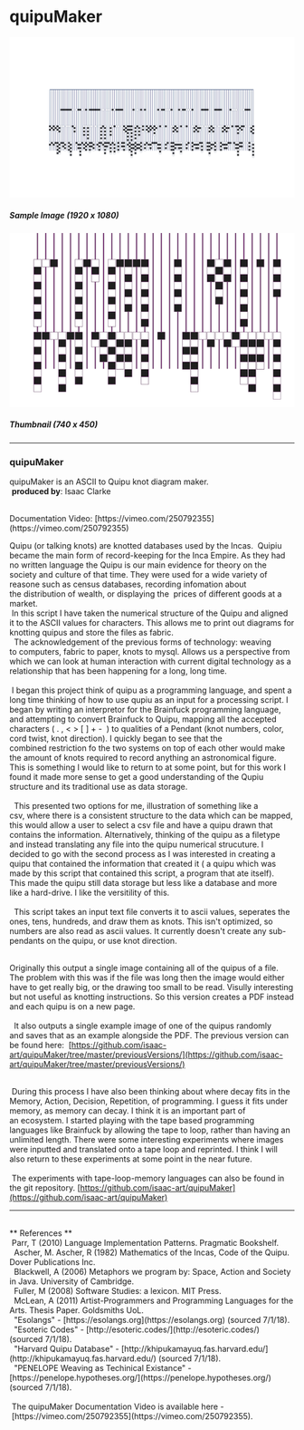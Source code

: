 # quipuMaker

![](https://raw.githubusercontent.com/isaac-art/quipuMaker/master/quipuMaker/exampleSingleImage-1920x1080.png)
##### Sample Image (1920 x 1080)

![](https://raw.githubusercontent.com/isaac-art/quipuMaker/master/quipuMaker/exampleThumb.png)
##### Thumbnail (740 x 450)

---

### quipuMaker
quipuMaker is an ASCII to Quipu knot diagram maker.   
  **produced by**: Isaac Clarke   

<br/>
Documentation Video: [https://vimeo.com/250792355](https://vimeo.com/250792355)  
<br/>

Quipu (or talking knots) are knotted databases used by the Incas.  Quipiu became the main form of record-keeping for the Inca Empire. As they had no written language the Quipu is our main evidence for theory on the society and culture of that time. They were used for a wide variety of reasone such as census databases, recording infomation about the distribution of wealth, or displaying the  prices of different goods at a market.     
<br/>
 In this script I have taken the numerical structure of the Quipu and aligned it to the ASCII values for characters. This allows me to print out diagrams for knotting quipus and store the files as fabric.   
<br/>
  The acknowledgement of the previous forms of technology: weaving to computers, fabric to paper, knots to mysql. Allows us a perspective from which we can look at human interaction with current digital technology as a relationship that has been happening for a long, long time.   
 <br/>
 I began this project think of quipu as a programming language, and spent a long time thinking of how to use qupiu as an input for a processing script. I began by writing an interpretor for the Brainfuck programming language, and attempting to convert Brainfuck to Quipu, mapping all the accepted characters ( . , < > [ ] + -  ) to qualities of a Pendant (knot numbers, color, cord twist, knot direction). I quickly began to see that the combined restriction fo the two systems on top of each other would make the amount of knots required to record anything an astronomical figure.  This is something I would like to return to at some point, but for this work I found it made more sense to get a good understanding of the Qupiu structure and its traditional use as data storage.  
  <br/>
  This presented two options for me, illustration of something like a csv, where there is a consistent structure to the data which can be mapped, this would allow a user to select a csv file and have a quipu drawn that contains the information. Alternatively, thinking of the quipu as a filetype and instead translating any file into the quipu numerical strucuture. I decided to go with the second process as I was interested in creating a quipu that contained the information that created it ( a quipu which was made by this script that contained this script, a program that ate itself). This made the quipu still data storage but less like a database and more like a hard-drive. I like the versitility of this.   
  <br/>
  This script takes an input text file converts it to ascii values, seperates the ones, tens, hundreds, and draw them as knots. This isn't optimized, so numbers are also read as ascii values. It currently doesn't create any sub-pendants on the quipu, or use knot direction.  
 <br/>

Originally this output a single image containing all of the quipus of a file. The problem with this was if the file was long then the image would either have to get really big, or the drawing too small to be read. Visully interesting but not useful as knotting instructions. So this version creates a PDF instead and each quipu is on a new page.  
  <br/>
  It also outputs a single example image of one of the quipus randomly and saves that as an example alongside the PDF. The previous version can be found here:   [https://github.com/isaac-art/quipuMaker/tree/master/previousVersions/](https://github.com/isaac-art/quipuMaker/tree/master/previousVersions/)  

<br/> During this process I have also been thinking about where decay fits in the Memory, Action, Decision, Repetition, of programming. I guess it fits under memory, as memory can decay. I think it is an important part of an ecosystem. I started playing with the tape based programming languages like Brainfuck by allowing the tape to loop, rather than having an unlimited length. There were some interesting experiments where images were inputted and translated onto a tape loop and reprinted. I think I will also return to these experiments at some point in the near future.  
  <br/> The experiments with tape-loop-memory languages can also be found in the git repository. [https://github.com/isaac-art/quipuMaker](https://github.com/isaac-art/quipuMaker)
  
---

<br/>
** References **  <br/>
 Parr, T (2010) Language Implementation Patterns. Pragmatic Bookshelf.  <br/>  Ascher, M. Ascher, R (1982) Mathematics of the Incas, Code of the Quipu. Dover Publications Inc.  <br/>  Blackwell, A (2006) Metaphors we program by: Space, Action and Society in Java. University of Cambridge. <br/>  Fuller, M (2008) Software Studies: a lexicon. MIT Press.  <br/>  McLean, A (2011) Artist-Programmers and Programming Languages for the Arts. Thesis Paper. Goldsmiths UoL.  <br/>  "Esolangs" - [https://esolangs.org](https://esolangs.org) (sourced 7/1/18). <br/>  "Esoteric Codes" - [http://esoteric.codes/](http://esoteric.codes/) (sourced 7/1/18). <br/>  "Harvard Quipu Database" - [http://khipukamayuq.fas.harvard.edu/](http://khipukamayuq.fas.harvard.edu/) (sourced 7/1/18). <br/>  "PENELOPE Weaving as Techinical Existance" - [https://penelope.hypotheses.org/](https://penelope.hypotheses.org/) (sourced 7/1/18). <br/>  <br/> The quipuMaker Documentation Video is available here - [https://vimeo.com/250792355](https://vimeo.com/250792355). 
